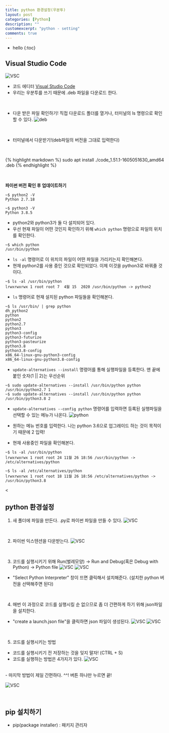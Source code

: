 ```yaml
---
title: python 환경설정(우분투)
layout: post
categories: [Python]
description: ""
customexcerpt: "python - setting"
comments: true
---
```


* hello
{:toc}


## Visual Studio Code ##
![VSC](/assets/img/vsc.png)
- 코드 에디터 [Visual Studio Code](https://code.visualstudio.com/)
- 우리는 우분투를 쓰기 때문에 .deb 파일을 다운로드 한다.

<br>

- 다운 받은 파일 확인하기! 직접 다운로드 폴더를 열거나, 터미널의 ls 명령으로 확인할 수 있다.
![deb](/assets/img/vsc2.png)
<br>

- 터미널에서 다운받기!(deb파일의 버전을 그대로 입력한다)
<br>

{% highlight markdown %}
sudo apt install ./code_1.51.1-1605051630_amd64 .deb
{% endhighlight %}

<br>

**파이썬 버전 확인 후 업데이트하기**

```
~$ python2 -V
Python 2.7.18
```

```
~$ python3 -V
Python 3.8.5
```
- python2와 python3가 둘 다 설치되어 있다.
- 우선 현재 파일이 어떤 것인지 확인하기 위해 `which python` 명령으로 파일의 위치를 확인한다.

```
~$ which python
/usr/bin/python
```
- `ls -al` 명령어로 이 위치의 파일이 어떤 파일을 가리키는지 확인해본다.
- 현재 python2를 사용 중인 것으로 확인되었다. 이제 이것을 python3로 바꿔줄 것이다.
```
~$ ls -al /usr/bin/python
lrwxrwxrwx 1 root root 7  4월 15  2020 /usr/bin/python -> python2
```
- `ls` 명령어로 현재 설치된 python 파일들을 확인해본다.

```
~$ ls /usr/bin/ | grep python
dh_python2
python
python2
python2.7
python3
python3-config
python3-futurize
python3-pasteurize
python3.8
python3.8-config
x86_64-linux-gnu-python3-config
x86_64-linux-gnu-python3.8-config
```
- `update-alternatives --install` 명령어를 통해 실행파일을 등록한다. 맨 끝에 붙인 숫자(1 || 2)는 우선순위

```
~$ sudo update-alternatives --install /usr/bin/python python /usr/bin/python2.7 1
~$ sudo update-alternatives --install /usr/bin/python python /usr/bin/python3.8 2
```

- `update-alternatives --config python` 명령어를 입력하면 등록된 실행파일을 선택할 수 있는 메뉴가 나온다.
![python](/assets/img/p10.png)

- 원하는 메뉴 번호를 입력한다. 나는 python 3.6으로 업그레이드 하는 것이 목적이기 때문에 2 입력!
- 현재 사용중인 파일을 확인해본다.

```
~$ ls -al /usr/bin/python
lrwxrwxrwx 1 root root 24 11월 26 18:56 /usr/bin/python -> /etc/alternatives/python
```
```
~$ ls -al /etc/alternatives/python
lrwxrwxrwx 1 root root 18 11월 26 18:56 /etc/alternatives/python -> /usr/bin/python3.8
```
<


## python 환경설정 ##
1. 새 폴더에 파일을 만든다. .py로 파이썬 파일을 만들 수 있다.
![VSC](/assets/img/p1.png)
<br>

2. 파이썬 익스텐션을 다운받는다.
![VSC](/assets/img/p2.png)
<br>

3. 코드를 실행시키기 위해 Run(벌레모양) -> Run and Debug(혹은 Debug with Python) -> Python file 
![VSC](/assets/img/p3.png)
![VSC](/assets/img/p4.png)
- "Select Python Interpreter" 창이 뜨면 클릭해서 설치해준다. (설치한 python 버전을 선택해주면 된다)
<br>

4. 매번 이 과정으로 코드를 실행시킬 순 없으므로 좀 더 간편하게 하기 위해 json파일을 설치한다. 
- "create a launch.json file"을 클릭하면 json 파일이 생성된다. 
![VSC](/assets/img/p5.png)
![VSC](/assets/img/p6.png)
<br>

5. 코드를 실행시키는 방법 
- 코드를 실행시키기 전 저장하는 것을 잊지 말자! (CTRL + S)
- 코드를 실행하는 방법은 4가지가 있다.
![VSC](/assets/img/p7.png)
<br>
- 마지막 방법이 제일 간편하다. ^^! 버튼 하나만 누르면 끝!

![VSC](/assets/img/p8.png)

<br>

## pip 설치하기 ##
- pip(package installer) : 패키지 관리자

